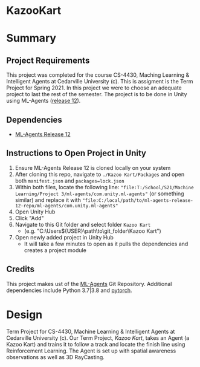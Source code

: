 # KazooKart
# Summary

## Project Requirements
This project was completed for the course CS-4430, Maching Learning & Intelligent Agents at Cedarville University (c). This is assigment is the Term Project for Spring 2021. In this project we were to choose an adequate project to last the rest of the semester. The project is to be done in Unity using ML-Agents ([release 12](https://github.com/Unity-Technologies/ml-agents/tree/release_12_docs)).

## Dependencies
* [ML-Agents Release 12](https://github.com/Unity-Technologies/ml-agents/tree/release_12_branch)

## Instructions to Open Project in Unity
1. Ensure ML-Agents Release 12 is cloned locally on your system
2. After cloning this repo, navigate to `./Kazoo Kart/Packages` and open both `manifest.json` and `packages=lock.json`
3. Within both files, locate the following line: `"file:T:/School/S21/Machine Learning/Project 3/ml-agents/com.unity.ml-agents"` (or something similar) and replace it with `"file:C:/local/path/to/ml-agents-release-12-repo/ml-agents/com.unity.ml-agents"`
4. Open Unity Hub
5. Click "Add"
6. Navigate to this Git folder and select folder `Kazoo Kart`
   * (e.g. "C:\Users\${USER}\path\to\git_folder\Kazoo Kart\")
7. Open newly added project in Unity Hub
   * It will take a few minutes to open as it pulls the dependencies and creates a project module

## Credits
This project makes ust of the [ML-Agents](https://github.com/Unity-Technologies/ml-agents) Git Repository. Additional dependencies include Python 3.7|3.8 and [pytorch](https://pytorch.org/).

# Design
Term Project for CS-4430, Machine Learning &amp; Intelligent Agents at Cedarville University (c).
Our Term Project, *Kazoo Kart*, takes an Agent (a Kazoo Kart) and trains it to follow a track and locate the finish line using Reinforcement Learning. The Agent is set up with spatial awareness observations as well as 3D RayCasting.